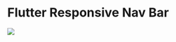 # Flutter Responsive Nav Bar

<img src="https://cdn.dribbble.com/users/6553977/screenshots/15994816/media/ebe0c797b6cc16ec4a63ef9907055618.png?compress=1&resize=1200x900"/>

